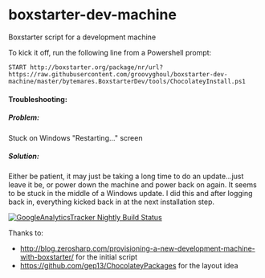 # boxstarter-dev-machine
Boxstarter script for a development machine

To kick it off, run the following line from a Powershell prompt:

```
START http://boxstarter.org/package/nr/url?https://raw.githubusercontent.com/groovyghoul/boxstarter-dev-machine/master/bytemares.BoxstarterDev/tools/ChocolateyInstall.ps1
```

#### Troubleshooting:

##### Problem:
Stuck on Windows "Restarting..." screen
##### Solution:
Either be patient, it may just be taking a long time to do an update...just leave it be, or power down the machine and power back on again. It seems to be stuck in the middle of a Windows update. I did this and after logging back in, everything kicked back in at the next installation step.

[![GoogleAnalyticsTracker Nightly Build Status](https://www.myget.org/BuildSource/Badge/bytemares-boxstarter?identifier=1f0ae702-f4ce-4616-b096-9a173ff58a0d)](https://www.myget.org/gallery/googleanalyticstracker)

Thanks to:

- http://blog.zerosharp.com/provisioning-a-new-development-machine-with-boxstarter/ for the initial script
- https://github.com/gep13/ChocolateyPackages for the layout idea
